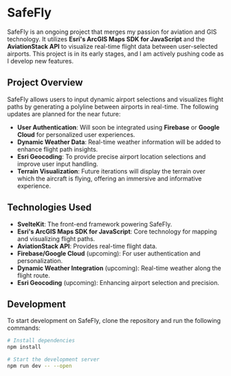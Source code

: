# SafeFly

SafeFly is an ongoing project that merges my passion for aviation and GIS technology. It utilizes **Esri's ArcGIS Maps SDK for JavaScript** and the **AviationStack API** to visualize real-time flight data between user-selected airports. This project is in its early stages, and I am actively pushing code as I develop new features.

## Project Overview

SafeFly allows users to input dynamic airport selections and visualizes flight paths by generating a polyline between airports in real-time. The following updates are planned for the near future:

- **User Authentication**: Will soon be integrated using **Firebase** or **Google Cloud** for personalized user experiences.
- **Dynamic Weather Data**: Real-time weather information will be added to enhance flight path insights.
- **Esri Geocoding**: To provide precise airport location selections and improve user input handling.
- **Terrain Visualization**: Future iterations will display the terrain over which the aircraft is flying, offering an immersive and informative experience.

## Technologies Used

- **SvelteKit**: The front-end framework powering SafeFly.
- **Esri's ArcGIS Maps SDK for JavaScript**: Core technology for mapping and visualizing flight paths.
- **AviationStack API**: Provides real-time flight data.
- **Firebase/Google Cloud** (upcoming): For user authentication and personalization.
- **Dynamic Weather Integration** (upcoming): Real-time weather along the flight route.
- **Esri Geocoding** (upcoming): Enhancing airport selection and precision.


## Development

To start development on SafeFly, clone the repository and run the following commands:

```bash
# Install dependencies
npm install

# Start the development server
npm run dev -- --open

